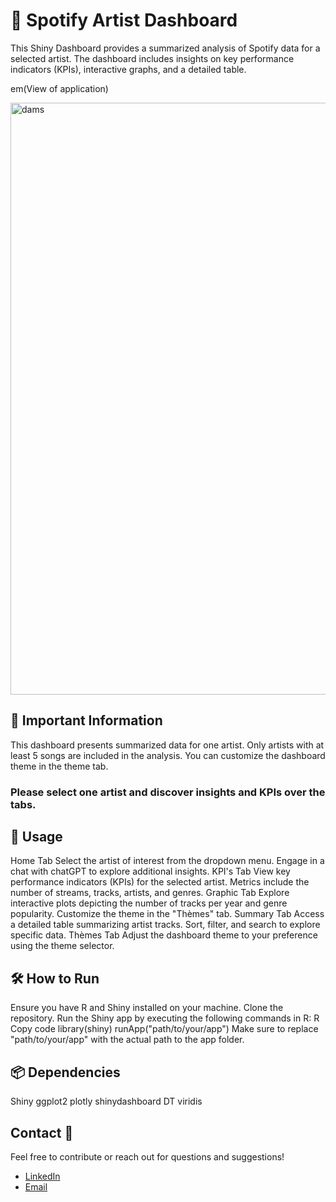 # 🎵 Spotify Artist Dashboard
This Shiny Dashboard provides a summarized analysis of Spotify data for a selected artist. The dashboard includes insights on key performance indicators (KPIs), interactive graphs, and a detailed table.

em(View of application)

<img width="947" alt="dams" src="https://github.com/DamienL31/ProjetR/assets/152622955/875a5322-a91b-4a0f-a447-e62de3074aca">


## 📌 Important Information
This dashboard presents summarized data for one artist. Only artists with at least 5 songs are included in the analysis. You can customize the dashboard theme in the theme tab.
### Please select one artist and discover insights and KPIs over the tabs.

## 🚀 Usage
Home Tab
Select the artist of interest from the dropdown menu.
Engage in a chat with chatGPT to explore additional insights.
KPI's Tab
View key performance indicators (KPIs) for the selected artist.
Metrics include the number of streams, tracks, artists, and genres.
Graphic Tab
Explore interactive plots depicting the number of tracks per year and genre popularity.
Customize the theme in the "Thèmes" tab.
Summary Tab
Access a detailed table summarizing artist tracks.
Sort, filter, and search to explore specific data.
Thèmes Tab
Adjust the dashboard theme to your preference using the theme selector.

## 🛠️ How to Run
Ensure you have R and Shiny installed on your machine.
Clone the repository.
Run the Shiny app by executing the following commands in R:
R
Copy code
library(shiny)
runApp("path/to/your/app")
Make sure to replace "path/to/your/app" with the actual path to the app folder.

## 📦 Dependencies
Shiny
ggplot2
plotly
shinydashboard
DT
viridis

## Contact 🌟
Feel free to contribute or reach out for questions and suggestions!

- [LinkedIn](https://www.linkedin.com/in/damienlauger/) 
- [Email](damien.lauger.edu@groupe-gema.com)

